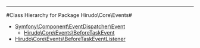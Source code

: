 - - -

#Class Hierarchy for Package Hirudo\Core\Events#<ul>
<li><a href="https://github.com/JeyDotC/Hirudo-docs/blob/master/symfony/component/eventdispatcher/event.html">Symfony\Component\EventDispatcher\Event</a><ul>
<li><a href="https://github.com/JeyDotC/Hirudo-docs/blob/master/hirudo/core/events/beforetaskevent.html">Hirudo\Core\Events\BeforeTaskEvent</a></li>
</ul>
</li>
<li><a href="https://github.com/JeyDotC/Hirudo-docs/blob/master/hirudo/core/events/beforetaskeventlistener.html">Hirudo\Core\Events\BeforeTaskEventListener</a></li>
</ul>
